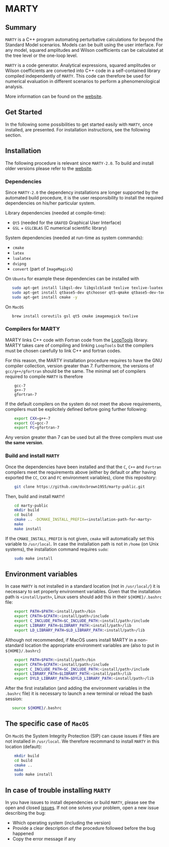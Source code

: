 [](https://img.shields.io/github/stars/docbrown1955/marty-public?style=for-the-badge)
# MARTY

## Summary

`MARTY` is a C++ program automating perturbative calculations for beyond the Standard Model scenarios.
Models can be built using the user interface. For any model, squared amplitudes and Wilson coefficients
can be calculated at the tree level or the one-loop level.

`MARTY` is a code generator. Analytical expressions, squared amplitudes or Wilson coefficients are
converted into C++ code in a self-contained library compiled independently of `MARTY`.
This code can therefore be used for numerical evaluation in different scenarios to perform a
phenomenological analysis.

More information can be found on the [website](https://marty.in2p3.fr).

## Get Started

In the following some possibilities to get started easily with `MARTY`, once installed, are presented. For installation instructions, see the following section.

## Installation

The following procedure is relevant since `MARTY-2.0`. To build and install older versions please refer to the [website](https://marty.in2p3.fr/download.html).

### Dependencies

Since `MARTY-2.0` the dependency installations are longer supported by the automated build procedure, it is the user responsibility to install the required dependencies on his/her particular system.

Library dependencies (needed at compile-time):
 - `Qt5` (needed for the `GRAFED` Graphical User Interface)
 - `GSL` + `GSLCBLAS` (C numerical scientific library)

System dependencies (needed at run-time as system commands):
 - `cmake`
 - `latex`
 - `lualatex`
 - `dvipng`
 - `convert` (part of `ImageMagick`)

 On `Ubuntu` for example these dependencies can be installed with
 ``` bash
    sudo apt-get install libgsl-dev libgslcblas0 texlive texlive-luatex dvipng coreutils -y
    sudo apt-get install qtbase5-dev qtchooser qt5-qmake qtbase5-dev-tools -y
    sudo apt-get install cmake -y
 ```
 On `MacOS`
 ``` bash
    brew install coreutils gsl qt5 cmake imagemagick texlive
 ```

### Compilers for MARTY

MARTY links C++ code with Fortran code from the [LoopTools](http://www.feynarts.de/looptools/) library.
MARTY takes care of compiling and linking `LoopTools` but the compilers must be chosen carefully to link C++ and fortran codes.

For this reason, the MARTY installation procedure requires to have the GNU compiler collection, version greater than 7. Furthermore, the versions of `gcc/g++/gfortran` should be the same. The minimal set of compilers required to compile `MARTY` is therefore
```
    gcc-7
    g++-7
    gfortran-7
```

If the default compilers on the system do not meet the above requirements, compilers must be explicitely defined before going further following:
``` bash
    export CXX=g++-7
    export CC=gcc-7
    export FC=gfortran-7
```
Any version greater than 7 can be used but all the three compilers must use **the same version**.

### Build and install `MARTY`


Once the dependencies have been installed and that the `C`, `C++` and `Fortran` compilers meet the requirements above (either by default or after having exported the `CC`, `CXX` and `FC` environment variables), clone this repository:
```bash
    git clone https://github.com/docbrown1955/marty-public.git
```
Then, build and install `MARTY`!
``` bash
    cd marty-public
    mkdir build
    cd build
    cmake .. -DCMAKE_INSTALL_PREFIX=<installation-path-for-marty>
    make
    make install
```

If the `CMAKE_INSTALL_PREFIX` is not given, `cmake` will automatically set this variable to `/usr/local`. In case the installation path is not in `/home` (on Unix systems), the installation command requires `sudo`:
``` bash
    sudo make install
```
## Environment variables

In case `MARTY` is not installed in a standard location (not in `/usr/local/`) it is necessary to set properly environment variables. Given that the installation path is `<install/path>`, Linux users should add this in their `${HOME}/.bashrc` file:

``` bash
    export PATH=$PATH:<install/path>/bin
    export CPATH=$CPATH:<install/path>/include
    export C_INCLUDE_PATH=$C_INCLUDE_PATH:<install/path>/include
    export LIBRARY_PATH=$LIBRARY_PATH:<install/path>/lib
    export LD_LIBRARY_PATH=$LD_LIBRARY_PATH:<install/path>/lib
```

Although not recommended, if MacOS users install MARTY in a non-standard location the appropriate environment variables are (also to put in `${HOME}/.bashrc`)

``` bash
    export PATH=$PATH:<install/path>/bin
    export CPATH=$CPATH:<install/path>/include
    export C_INCLUDE_PATH=$C_INCLUDE_PATH:<install/path>/include
    export LIBRARY_PATH=$LIBRARY_PATH:<install/path>/lib
    export DYLD_LIBRARY_PATH=$DYLD_LIBRARY_PATH:<install/path>/lib
```

After the first installation (and adding the environment variables in the `.bashrc` file) it is necessary to launch a new terminal or reload the bash session:

``` bash
   source ${HOME}/.bashrc
```

## The specific case of `MacOS`

On `MacOS` the System Integrity Protection (SIP) can cause issues if files are not installed in `/usr/local`. We therefore recommand to install `MARTY` in this location (default):
``` bash
    mkdir build
    cd build
    cmake ..
    make
    sudo make install
```

## In case of trouble installing `MARTY`

In you have issues to install dependencies or build `MARTY`, please see the open and closed [issues](https://github.com/docbrown1955/marty-public/issues). If not one solves your problem, open a new issue describing the bug:
 - Which operating system (including the version)
 - Provide a clear description of the procedure followed before the bug happened
 - Copy the error message if any
